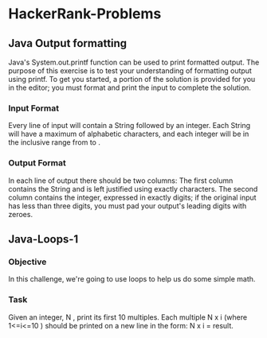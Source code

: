 # HackerRank-Problems

## Java Output formatting
Java's System.out.printf function can be used to print formatted output. The purpose of this exercise is to test your understanding of formatting output using printf.
To get you started, a portion of the solution is provided for you in the editor; you must format and print the input to complete the solution.

### Input Format
Every line of input will contain a String followed by an integer.
Each String will have a maximum of  alphabetic characters, and each integer will be in the inclusive range from  to .

### Output Format
In each line of output there should be two columns:
The first column contains the String and is left justified using exactly  characters.
The second column contains the integer, expressed in exactly  digits; if the original input has less than three digits, you must pad your output's leading digits with zeroes.


## Java-Loops-1

### Objective
In this challenge, we're going to use loops to help us do some simple math.

### Task
Given an integer, N , print its first 10 multiples. Each multiple N x i  (where 1<=i<=10 ) should be printed on a new line in the form: N x i = result.
